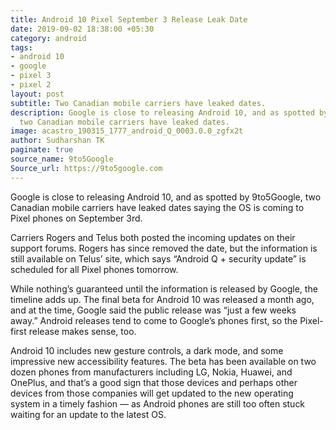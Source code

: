 ```yaml
---
title: Android 10 Pixel September 3 Release Leak Date
date: 2019-09-02 18:38:00 +05:30
category: android
tags:
- android 10
- google
- pixel 3
- pixel 2
layout: post
subtitle: Two Canadian mobile carriers have leaked dates.
description: Google is close to releasing Android 10, and as spotted by 9to5Google,
  two Canadian mobile carriers have leaked dates.
image: acastro_190315_1777_android_Q_0003.0.0_zgfx2t
author: Sudharshan TK
paginate: true
source_name: 9to5Google
Source_url: https://9to5google.com
---
```


Google is close to releasing Android 10, and as spotted by 9to5Google, two Canadian mobile carriers have leaked dates saying the OS is coming to Pixel phones on September 3rd.

Carriers Rogers and Telus both posted the incoming updates on their support forums. Rogers has since removed the date, but the information is still available on Telus’ site, which says “Android Q + security update” is scheduled for all Pixel phones tomorrow.

While nothing’s guaranteed until the information is released by Google, the timeline adds up. The final beta for Android 10 was released a month ago, and at the time, Google said the public release was “just a few weeks away.” Android releases tend to come to Google’s phones first, so the Pixel-first release makes sense, too.

Android 10 includes new gesture controls, a dark mode, and some impressive new accessibility features. The beta has been available on two dozen phones from manufacturers including LG, Nokia, Huawei, and OnePlus, and that’s a good sign that those devices and perhaps other devices from those companies will get updated to the new operating system in a timely fashion — as Android phones are still too often stuck waiting for an update to the latest OS.
